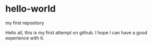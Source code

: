 # hello-world
my first repository

Hello all, this is my first attempt on github. I hope I can have a good experience with it.
